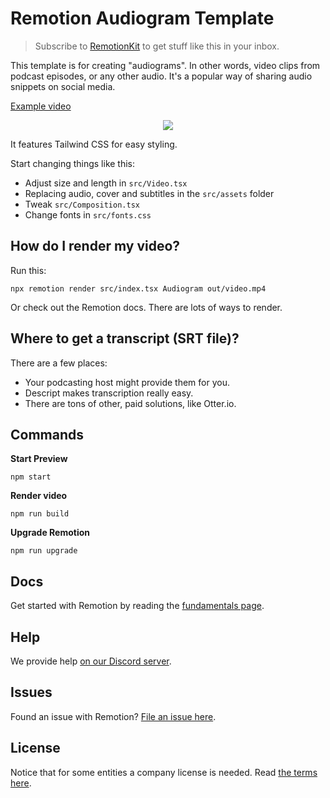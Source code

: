 # Remotion Audiogram Template

> Subscribe to [RemotionKit](https://remotionkit.com/) to get stuff like this in your inbox.

This template is for creating "audiograms". In other words, video clips from podcast episodes, or any other audio. It's a popular way of sharing audio snippets on social media.

[Example video](https://twitter.com/marcusstenbeck/status/1460641903326732300)

<p align="center">
  <img src="https://github.com/marcusstenbeck/remotion-template-audiogram/raw/main/Promo.png">
</p>

It features Tailwind CSS for easy styling.

Start changing things like this:

- Adjust size and length in `src/Video.tsx`
- Replacing audio, cover and subtitles in the `src/assets` folder
- Tweak `src/Composition.tsx`
- Change fonts in `src/fonts.css`

## How do I render my video?

Run this:

```
npx remotion render src/index.tsx Audiogram out/video.mp4
```

Or check out the Remotion docs. There are lots of ways to render.

## Where to get a transcript (SRT file)?

There are a few places:

- Your podcasting host might provide them for you.
- Descript makes transcription really easy.
- There are tons of other, paid solutions, like Otter.io.

## Commands

**Start Preview**

```console
npm start
```

**Render video**

```console
npm run build
```

**Upgrade Remotion**

```console
npm run upgrade
```

## Docs

Get started with Remotion by reading the [fundamentals page](https://www.remotion.dev/docs/the-fundamentals).

## Help

We provide help [on our Discord server](https://discord.gg/6VzzNDwUwV).

## Issues

Found an issue with Remotion? [File an issue here](https://github.com/remotion-dev/remotion/issues/new).

## License

Notice that for some entities a company license is needed. Read [the terms here](https://github.com/remotion-dev/remotion/blob/main/LICENSE.md).
